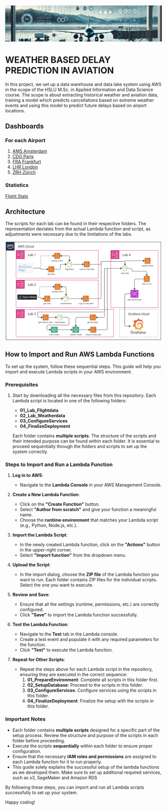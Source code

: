 ![Header](ReadmeFiles/Header.png)

# WEATHER BASED DELAY PREDICTION IN AVIATION​

In this project, we set up a data warehouse and data lake system using AWS in the scope of the HSLU M.Sc. in Applied Information and Data Science course. 
The scope is about extracting historical weather and aviation data, training a model which predicts cancellations based on extreme weather events and using this model 
to predict future delays based on airport locations.

## Dashboards
### For each Airport
1. [AMS Amsterdam](https://oliverheisel.grafana.net/public-dashboards/54b39863f0eb4728bfd2971c83a85efb)
2. [CDG Paris](https://oliverheisel.grafana.net/public-dashboards/3e02d6593eb842d7b25438a810b91791)
3. [FRA Frankfurt](https://oliverheisel.grafana.net/public-dashboards/22d72ad0730147e9a34cb91847123919)
4. [LHR London](https://oliverheisel.grafana.net/public-dashboards/026355ddb94649589cef73c6a34f1c07)
5. [ZRH Zürich](https://oliverheisel.grafana.net/public-dashboards/6014e6bbbce04360831691730bf5ee5f)

### Statistics
[Flight Stats](https://oliverheisel.grafana.net/public-dashboards/9ff89ab776034694aa3f512bd5d97d76)

## Architecture
The scripts for each lab can be found in their respective folders. The representation deviates from the actual Lambda function and script, as adjustments were necessary due to the limitations of the labs.

![Architecture Diagram](ReadmeFiles/Architecture2.png)

## How to Import and Run AWS Lambda Functions

To set up the system, follow these sequential steps. This guide will help you import and execute Lambda scripts in your AWS environment.

### Prerequisites
1. Start by downloading all the necessary files from this repository. Each Lambda script is located in one of the following folders:
   - **01_Lab_Flightdata**
   - **02_Lab_Weatherdata**
   - **03_ConfigureServices**
   - **04_FinalizeDeployment**

   Each folder contains **multiple scripts**. The structure of the scripts and their intended purpose can be found within each folder. It is essential to proceed sequentially through the folders and scripts to set up the system correctly.

### Steps to Import and Run a Lambda Function
1. **Log in to AWS**:
   - Navigate to the **Lambda Console** in your AWS Management Console.

2. **Create a New Lambda Function**:
   - Click on the **"Create Function"** button.
   - Select **"Author from scratch"** and give your function a meaningful name.
   - Choose the **runtime environment** that matches your Lambda script (e.g., Python, Node.js, etc.).

3. **Import the Lambda Script**:
   - In the newly created Lambda function, click on the **"Actions"** button in the upper-right corner.
   - Select **"Import function"** from the dropdown menu.

4. **Upload the Script**:
   - In the import dialog, choose the **ZIP file** of the Lambda function you want to run. Each folder contains ZIP files for the individual scripts. Select the one you want to execute.

5. **Review and Save**:
   - Ensure that all the settings (runtime, permissions, etc.) are correctly configured.
   - Click **"Save"** to import the Lambda function successfully.

6. **Test the Lambda Function**:
   - Navigate to the **Test** tab in the Lambda console.
   - Create a test event and populate it with any required parameters for the function.
   - Click **"Test"** to execute the Lambda function.

7. **Repeat for Other Scripts**:
   - Repeat the steps above for each Lambda script in the repository, ensuring they are executed in the correct sequence:
     1. **01_PrepareEnvironment**: Complete all scripts in this folder first.
     2. **02_SetupDatabase**: Proceed to the scripts in this folder.
     3. **03_ConfigureServices**: Configure services using the scripts in this folder.
     4. **04_FinalizeDeployment**: Finalize the setup with the scripts in this folder.

### Important Notes
- Each folder contains **multiple scripts** designed for a specific part of the setup process. Review the structure and purpose of the scripts in each folder before proceeding.
- Execute the scripts **sequentially** within each folder to ensure proper configuration.
- Ensure that the necessary **IAM roles and permissions** are assigned to each Lambda function for it to run properly.
- This guide solely explains the successful setup of the lambda functions as we developed them. Make sure to set up additional required services, such as s3, SageMaker and Amazon RDS

By following these steps, you can import and run all Lambda scripts successfully to set up your system.

Happy coding!
